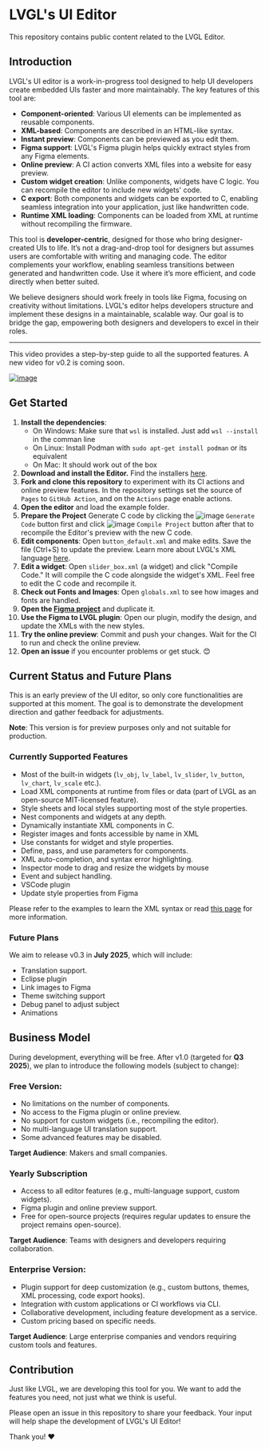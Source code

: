 # LVGL's UI Editor

This repository contains public content related to the LVGL Editor. 


## Introduction

LVGL's UI editor is a work-in-progress tool designed to help UI developers create embedded UIs faster and more maintainably. The key features of this tool are:

- **Component-oriented**: Various UI elements can be implemented as reusable components.
- **XML-based**: Components are described in an HTML-like syntax.
- **Instant preview**: Components can be previewed as you edit them.
- **Figma support**: LVGL's Figma plugin helps quickly extract styles from any Figma elements.
- **Online preview**: A CI action converts XML files into a website for easy preview.
- **Custom widget creation**: Unlike components, widgets have C logic. You can recompile the editor to include new widgets' code.
- **C export**: Both components and widgets can be exported to C, enabling seamless integration into your application, just like handwritten code.
- **Runtime XML loading**: Components can be loaded from XML at runtime without recompiling the firmware.

This tool is **developer-centric**, designed for those who bring designer-created UIs to life. It’s not a drag-and-drop tool for designers but assumes users are comfortable with writing and managing code. The editor complements your workflow, enabling seamless transitions between generated and handwritten code. Use it where it’s more efficient, and code directly when better suited.

We believe designers should work freely in tools like Figma, focusing on creativity without limitations. LVGL's editor helps developers structure and implement these designs in a maintainable, scalable way. Our goal is to bridge the gap, empowering both designers and developers to excel in their roles.

---

This video provides a step-by-step guide to all the supported features. A new video for v0.2 is coming soon. 

[![image](https://github.com/user-attachments/assets/2c72c3c9-44fa-4ae4-8616-867e2efe3209)](https://www.youtube.com/watch?v=YEoHK5P0ASE)

## Get Started

1. **Install the dependencies**: 
   - On Windows: Make sure that `wsl` is installed. Just add `wsl --install` in the comman line
   - On Linux: Install Podman with `sudo apt-get install podman` or its equivalent
   - On Mac: It should work out of the box
2. **Download and install the Editor.** Find the installers [here](https://github.com/lvgl/lvgl_editor/releases).
3. **Fork and clone this repository** to experiment with its CI actions and online preview features. In the repository settings set the source of `Pages` to `GitHub Action`, and on the `Actions` page enable actions. 
4. **Open the editor** and load the example folder.
5. **Prepare the Project** Generate C code by clicking the ![image](https://github.com/user-attachments/assets/f2c720b6-19cf-4abd-a79b-ac31b2cc0fec)
`Generate Code` button first and click ![image](https://github.com/user-attachments/assets/8cb7fb0b-bde3-4be7-af31-10131c5c9476)
`Compile Project` button after that to recompile the Editor's preview with the new C code.  
6. **Edit components**: Open `button_default.xml` and make edits. Save the file (Ctrl+S) to update the preview. Learn more about LVGL's XML language [here](https://docs.lvgl.io/master/details/xml/index.html).
7. **Edit a widget**: Open `slider_box.xml` (a widget) and click "Compile Code." It will compile the C code alongside the widget's XML. Feel free to edit the C code and recompile it.
8. **Check out Fonts and Images**: Open `globals.xml` to see how images and fonts are handled.
9. **Open the [Figma project](https://www.figma.com/design/itmQpC9m5HessaOZFbYTwK/Example?node-id=0-1&t=oWqPUdcRyVYtRgAY-0)** and duplicate it.
10. **Use the Figma to LVGL plugin**: Open our plugin, modify the design, and update the XMLs with the new styles.
11. **Try the online preview**: Commit and push your changes. Wait for the CI to run and check the online preview.
12. **Open an issue** if you encounter problems or get stuck. 😊

## Current Status and Future Plans

This is an early preview of the UI editor, so only core functionalities are supported at this moment. 
The goal is to demonstrate the development direction and gather feedback for adjustments.

**Note**: This version is for preview purposes only and not suitable for production.

### Currently Supported Features

- Most of the built-in widgets (`lv_obj`, `lv_label`, `lv_slider`, `lv_button`, `lv_chart`, `lv_scale` etc.).
- Load XML components at runtime from files or data (part of LVGL as an open-source MIT-licensed feature).
- Style sheets and local styles supporting most of the style properties.
- Nest components and widgets at any depth.
- Dynamically instantiate XML components in C.
- Register images and fonts accessible by name in XML
- Use constants for widget and style properties.
- Define, pass, and use parameters for components.
- XML auto-completion, and syntax error highlighting.
- Inspector mode to drag and resize the widgets by mouse
- Event and subject handling.
- VSCode plugin
- Update style properties from Figma
 
Please refer to the examples to learn the XML syntax or read [this page](https://docs.lvgl.io/master/details/auxiliary-modules/xml/index.html) for more information.

### Future Plans

We aim to release v0.3 in **July 2025**, which will include:

- Translation support.
- Eclipse plugin
- Link images to Figma
- Theme switching support
- Debug panel to adjust subject
- Animations

## Business Model

During development, everything will be free. After v1.0 (targeted for **Q3 2025**), we plan to introduce the following models (subject to change):

### Free Version:
- No limitations on the number of components.
- No access to the Figma plugin or online preview.
- No support for custom widgets (i.e., recompiling the editor).
- No multi-language UI translation support.
- Some advanced features may be disabled.

**Target Audience**: Makers and small companies.

### Yearly Subscription
- Access to all editor features (e.g., multi-language support, custom widgets).
- Figma plugin and online preview support.
- Free for open-source projects (requires regular updates to ensure the project remains open-source).

**Target Audience**: Teams with designers and developers requiring collaboration.

### Enterprise Version:
- Plugin support for deep customization (e.g., custom buttons, themes, XML processing, code export hooks).
- Integration with custom applications or CI workflows via CLI.
- Collaborative development, including feature development as a service.
- Custom pricing based on specific needs.

**Target Audience**: Large enterprise companies and vendors requiring custom tools and features.

## Contribution

Just like LVGL, we are developing this tool for you. We want to add the features you need, not just what we think is useful.

Please open an issue in this repository to share your feedback. Your input will help shape the development of LVGL's UI Editor! 

Thank you! ❤️
